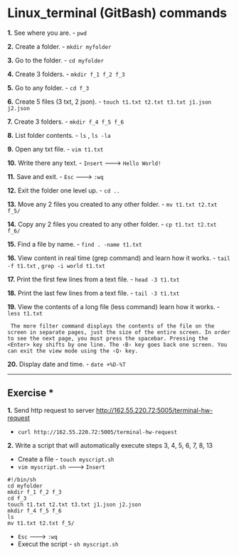# Linux_terminal (GitBash) commands

**1.** See where you are. - `pwd`


**2.** Create a folder. - `mkdir myfolder`


**3.** Go to the folder. - `cd myfolder`


**4.** Create 3 folders. - `mkdir f_1 f_2 f_3`


**5.** Go to any folder. - `cd f_3`


**6.** Create 5 files (3 txt, 2 json). - `touch t1.txt t2.txt t3.txt j1.json j2.json`


**7.** Create 3 folders. - `mkdir f_4 f_5 f_6`


**8.** List folder contents. - `ls` , `ls -la`


**9.** Open any txt file. - `vim t1.txt`


**10.** Write there any text. - `Insert` ---> `Hello World!`


**11.** Save and exit. - `Esc` ---> `:wq`


**12.** Exit the folder one level up. - `cd ..`


**13.** Move any 2 files you created to any other folder. - `mv t1.txt t2.txt f_5/`


**14.** Copy any 2 files you created to any other folder. - `cp t1.txt t2.txt f_6/`


**15.** Find a file by name. - `find . -name t1.txt`


**16.** View content in real time (grep command) and learn how it works. - `tail -f t1.txt` , `grep -i world t1.txt`


**17.** Print the first few lines from a text file. - `head -3 t1.txt`


**18.** Print the last few lines from a text file. - `tail -3 t1.txt`


**19.** View the contents of a long file (less command) learn how it works. - `less t1.txt`
```
 The more filter command displays the contents of the file on the screen in separate pages, just the size of the entire screen. In order to see the next page, you must press the spacebar. Pressing the <Enter> key shifts by one line. The ‹B› key goes back one screen. You can exit the view mode using the ‹Q› key.
 ```


**20.** Display date and time. - `date +%D-%T`

-------------------------------

## Exercise *
**1.** Send http request to server http://162.55.220.72:5005/terminal-hw-request

* `curl http://162.55.220.72:5005/terminal-hw-request`
  
**2.** Write a script that will automatically execute steps 3, 4, 5, 6, 7, 8, 13

* Create a file - `touch myscript.sh`
*  `vim myscript.sh` ---> `Insert`
```
#!/bin/sh
cd myfolder
mkdir f_1 f_2 f_3
cd f_3
touch t1.txt t2.txt t3.txt j1.json j2.json
mkdir f_4 f_5 f_6
ls
mv t1.txt t2.txt f_5/
```
* `Esc` ---> `:wq`
* Execut the script - `sh myscript.sh` 